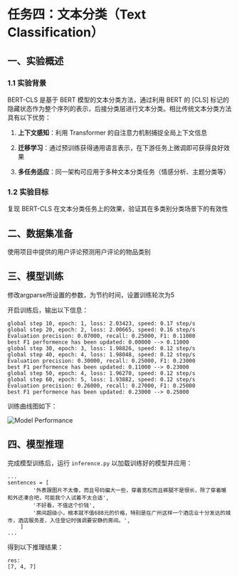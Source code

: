 # 任务四：文本分类（Text Classification）

## 一、实验概述

### 1.1 实验背景

BERT-CLS 是基于 BERT 模型的文本分类方法，通过利用 BERT 的 [CLS] 标记的隐藏状态作为整个序列的表示，后接分类层进行文本分类。相比传统文本分类方法具有以下优势：

1. **上下文感知**：利用 Transformer 的自注意力机制捕捉全局上下文信息

2. **迁移学习**：通过预训练获得通用语言表示，在下游任务上微调即可获得良好效果

3. **多任务适应**：同一架构可应用于多种文本分类任务（情感分析、主题分类等）

### 1.2 实验目标

复现 BERT-CLS 在文本分类任务上的效果，验证其在多类别分类场景下的有效性

## 二、数据集准备

使用项目中提供的用户评论预测用户评论的物品类别

## 三、模型训练

修改argparse所设置的参数，为节约时间，设置训练轮次为5

开启训练后，输出以下信息：

```
global step 10, epoch: 1, loss: 2.03423, speed: 0.17 step/s
global step 20, epoch: 2, loss: 2.00665, speed: 0.16 step/s 
Evaluation precision: 0.07000, recall: 0.25000, F1: 0.11000
best F1 performence has been updated: 0.00000 --> 0.11000 
global step 30, epoch: 3, loss: 1.98826, speed: 0.12 step/s
global step 40, epoch: 4, loss: 1.98048, speed: 0.12 step/s 
Evaluation precision: 0.30000, recall: 0.25000, F1: 0.23000
best F1 performence has been updated: 0.11000 --> 0.23000 
global step 50, epoch: 4, loss: 1.96270, speed: 0.12 step/s
global step 60, epoch: 5, loss: 1.93882, speed: 0.12 step/s  
Evaluation precision: 0.26000, recall: 0.27000, F1: 0.25000
best F1 performence has been updated: 0.23000 --> 0.25000 
```

训练曲线图如下：

![Model Performance](D:\VSWorkSpace\Python\transformer\plm\4Text_Classification\Model%20Performance.png)

## 四、模型推理

完成模型训练后，运行 `inference.py` 以加载训练好的模型并应用：

```
...
sentences = [
        '外表跟图片不太像，而且号码偏大一些，穿着宽松而且裤腿不是很长，除了穿着暖和外还凑合吧，可能我个人试着不太合适',
        '不好看，不值这个价钱',
        '房间超级小，根本就不值688元的价格，特别是在广州这样一个酒店业十分发达的城市，酒店服务差，入住登记时强调要安静的房间。',
    ]
...
```

得到以下推理结果：

```
res: 
[7, 4, 7]
```
